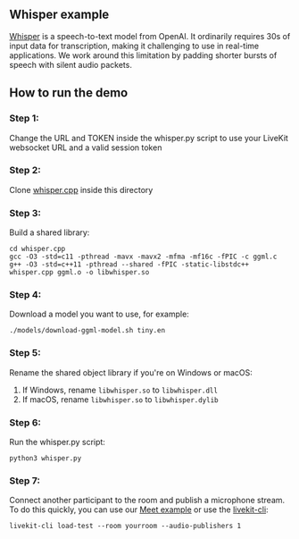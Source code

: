 ## Whisper example

[Whisper](https://github.com/openai/whisper) is a speech-to-text model from OpenAI. It ordinarily requires 30s of input data for transcription, making it challenging to use in real-time applications. We work around this limitation by padding shorter bursts of speech with silent audio packets.

## How to run the demo

### Step 1:
Change the URL and TOKEN inside the whisper.py script to use your LiveKit websocket URL and a valid session token

### Step 2:
Clone [whisper.cpp](https://github.com/ggerganov/whisper.cpp) inside this directory

### Step 3:
Build a shared library:
```
cd whisper.cpp
gcc -O3 -std=c11 -pthread -mavx -mavx2 -mfma -mf16c -fPIC -c ggml.c
g++ -O3 -std=c++11 -pthread --shared -fPIC -static-libstdc++ whisper.cpp ggml.o -o libwhisper.so
```

### Step 4: 
Download a model you want to use, for example:
```
./models/download-ggml-model.sh tiny.en
```

### Step 5: 
Rename the shared object library if you're on Windows or macOS:
1. If Windows, rename `libwhisper.so` to `libwhisper.dll`
2. If macOS, rename `libwhisper.so` to `libwhisper.dylib`

### Step 6:
Run the whisper.py script:
```
python3 whisper.py
```

### Step 7:
Connect another participant to the room and publish a microphone stream. To do this quickly, you can use our [Meet example](https://meet.livekit.io/?tab=custom) or use the [livekit-cli](https://github.com/livekit/livekit-cli):
```
livekit-cli load-test --room yourroom --audio-publishers 1
```
